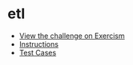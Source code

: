 # etl

- [View the challenge on Exercism](https://exercism.org/tracks/c/exercises/etl)
- [Instructions](https://github.com/exercism/c/blob/main/exercises/practice/etl/.docs/instructions.md)
- [Test Cases](https://github.com/exercism/c/blob/main/exercises/practice/etl/test_etl.c)